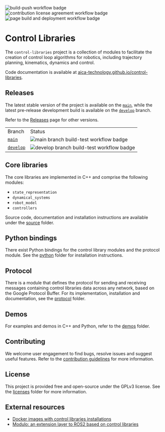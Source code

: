 <!-- include general status checks here -->
<span>
    <img alt="build-push workflow badge" src="https://github.com/aica-technology/control-libraries/actions/workflows/build-push.yml/badge.svg">
    <img alt="contribution license agreement workflow badge" src="https://github.com/aica-technology/control-libraries/actions/workflows/check-contribution.yml/badge.svg">
    <img alt="page build and deployment workflow badge" src="https://github.com/aica-technology/control-libraries/actions/workflows/pages/pages-build-deployment/badge.svg">
</span>

# Control Libraries

The `control-libraries` project is a collection of modules to facilitate the creation of control loop algorithms for
robotics, including trajectory planning, kinematics, dynamics and control.

Code documentation is available at <a href="https://aica-technology.github.io/control-libraries">
aica-technology.github.io/control-libraries</a>.

## Releases

The latest stable version of the project is available on the
[`main`](https://github.com/aica-technology/control-libraries/tree/main), while the latest pre-release development
build is available on the [`develop`](https://github.com/aica-technology/control-libraries/tree/develop) branch.

Refer to the [Releases](https://github.com/aica-technology/control-libraries/releases) page for other versions.

<!-- include branch-specific status checks here -->
<table>
    <tr>
        <td>Branch</td>
        <td>Status</td>
    </tr>
    <tr>
        <td>
            <a href="https://github.com/aica-technology/control-libraries/tree/main">
                <code>main</code>
            </a>
        </td>
        <td>
            <img alt="main branch build-test workflow badge" src="https://github.com/aica-technology/control-libraries/actions/workflows/build-test.yml/badge.svg?branch=main">
        </td>
    </tr>
    <tr>
        <td>
            <a href="https://github.com/aica-technology/control-libraries/tree/develop">
                <code>develop</code>
            </a>
        </td>
        <td>
            <img alt="develop branch build-test workflow badge" src="https://github.com/aica-technology/control-libraries/actions/workflows/build-test.yml/badge.svg?branch=develop">
        </td>
    </tr>
</table>

## Core libraries

The core libraries are implemented in C++ and comprise the following modules:

- `state_representation`
- `dynamical_systems`
- `robot_model`
- `controllers`

Source code, documentation and installation instructions are available under the [source](./source) folder.

## Python bindings

There exist Python bindings for the control library modules and the protocol module. See the [python](./python)
folder for installation instructions.

## Protocol

There is a module that defines the protocol for sending and receiving messages containing control libraries
data across any network, based on the Google Protocol Buffer. For its implementation, installation and
documentation, see the [protocol](./protocol) folder.

## Demos

For examples and demos in C++ and Python, refer to the [demos](./demos) folder.

## Contributing

We welcome user engagement to find bugs, resolve issues and suggest useful features.
Refer to the [contribution guidelines](./CONTRIBUTING.md) for more information.

## License

This project is provided free and open-source under the GPLv3 license.
See the [licenses](./licenses) folder for more information.

## External resources

- [Docker images with control libraries installations](https://github.com/aica-technology/docker-images)
- [Modulo: an extension layer to ROS2 based on control libraries](https://github.com/aica-technology/modulo)
